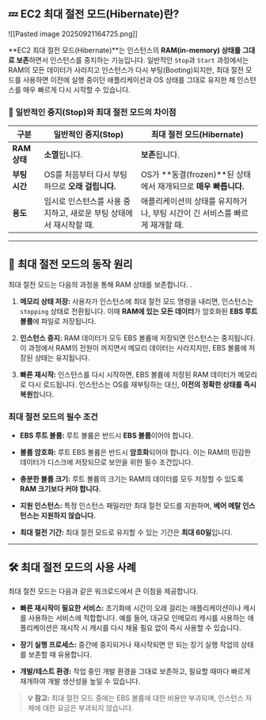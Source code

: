 
## 💤 EC2 최대 절전 모드(Hibernate)란?

![[Pasted image 20250921164725.png]]

**EC2 최대 절전 모드(Hibernate)**는 인스턴스의 **RAM(in-memory) 상태를 그대로 보존**하면서 인스턴스를 중지하는 기능입니다. 일반적인 `Stop`과 `Start` 과정에서는 RAM의 모든 데이터가 사라지고 인스턴스가 다시 부팅(Booting)되지만, 최대 절전 모드를 사용하면 이전에 실행 중이던 애플리케이션과 OS 상태를 그대로 유지한 채 인스턴스를 매우 빠르게 다시 시작할 수 있습니다.

### 🤔 일반적인 중지(Stop)와 최대 절전 모드의 차이점

|구분|일반적인 중지(Stop)|최대 절전 모드(Hibernate)|
|---|---|---|
|**RAM 상태**|**소멸**됩니다.|**보존**됩니다.|
|**부팅 시간**|OS를 처음부터 다시 부팅하므로 **오래 걸립니다.**|OS가 **동결(frozen)**된 상태에서 재개되므로 **매우 빠릅니다.**|
|**용도**|임시로 인스턴스를 사용 중지하고, 새로운 부팅 상태에서 재시작할 때.|애플리케이션의 상태를 유지하거나, 부팅 시간이 긴 서비스를 빠르게 재개할 때.|

---

## 🚀 최대 절전 모드의 동작 원리

최대 절전 모드는 다음의 과정을 통해 RAM 상태를 보존합니다. .

1. **메모리 상태 저장:** 사용자가 인스턴스에 최대 절전 모드 명령을 내리면, 인스턴스는 `stopping` 상태로 전환됩니다. 이때 **RAM에 있는 모든 데이터**가 암호화된 **EBS 루트 볼륨**에 파일로 저장됩니다.
    
2. **인스턴스 중지:** RAM 데이터가 모두 EBS 볼륨에 저장되면 인스턴스는 중지됩니다. 이 과정에서 RAM의 전원이 꺼지면서 메모리 데이터는 사라지지만, EBS 볼륨에 저장된 상태는 유지됩니다.
    
3. **빠른 재시작:** 인스턴스를 다시 시작하면, EBS 볼륨에 저장된 RAM 데이터가 메모리로 다시 로드됩니다. 인스턴스는 OS를 재부팅하는 대신, **이전의 정확한 상태를 즉시 복원**합니다.

### 최대 절전 모드의 필수 조건

- **EBS 루트 볼륨:** 루트 볼륨은 반드시 **EBS 볼륨**이어야 합니다.
    
- **볼륨 암호화:** 루트 EBS 볼륨은 반드시 **암호화**되어야 합니다. 이는 RAM의 민감한 데이터가 디스크에 저장되므로 보안을 위한 필수 조건입니다.
    
- **충분한 볼륨 크기:** 루트 볼륨의 크기는 RAM의 데이터를 모두 저장할 수 있도록 **RAM 크기보다 커야 합니다.**
    
- **지원 인스턴스:** 특정 인스턴스 패밀리만 최대 절전 모드를 지원하며, **베어 메탈 인스턴스는 지원하지 않습니다.**
    
- **최대 절전 기간:** 최대 절전 모드로 유지할 수 있는 기간은 **최대 60일**입니다.

---

## 🛠️ 최대 절전 모드의 사용 사례

최대 절전 모드는 다음과 같은 워크로드에서 큰 이점을 제공합니다.

- **빠른 재시작이 필요한 서비스:** 초기화에 시간이 오래 걸리는 애플리케이션이나 캐시를 사용하는 서비스에 적합합니다. 예를 들어, 대규모 인메모리 캐시를 사용하는 애플리케이션은 재시작 시 캐시를 다시 채울 필요 없이 즉시 사용할 수 있습니다.
    
- **장기 실행 프로세스:** 중간에 중지되거나 재시작되면 안 되는 장기 실행 작업의 상태를 보존할 때 유용합니다.
    
- **개발/테스트 환경:** 작업 중인 개발 환경을 그대로 보존하고, 필요할 때마다 빠르게 재개하여 개발 생산성을 높일 수 있습니다.

> **💡 참고:** 최대 절전 모드 중에는 EBS 볼륨에 대한 비용만 부과되며, 인스턴스 자체에 대한 요금은 부과되지 않습니다.